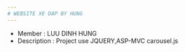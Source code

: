 ```yaml
---
# WEBSITE XE DAP BY HUNG
---
```

* Member : LUU DINH HUNG
* Description : Project use JQUERY,ASP-MVC 
carousel.js
